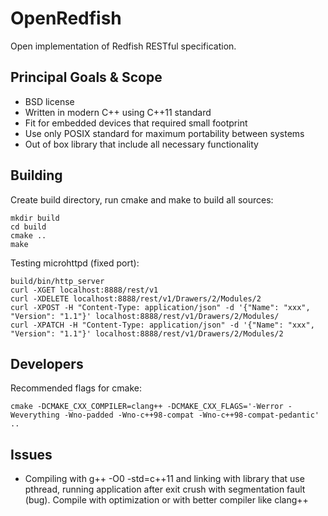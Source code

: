 # OpenRedfish

Open implementation of Redfish RESTful specification.

Principal Goals & Scope
-----------------------

* BSD license
* Written in modern C++ using C++11 standard
* Fit for embedded devices that required small footprint
* Use only POSIX standard for maximum portability between systems
* Out of box library that include all necessary functionality

Building
--------

Create build directory, run cmake and make to build all sources:

    mkdir build
    cd build
    cmake ..
    make

Testing microhttpd (fixed port):

    build/bin/http_server
    curl -XGET localhost:8888/rest/v1
    curl -XDELETE localhost:8888/rest/v1/Drawers/2/Modules/2
    curl -XPOST -H "Content-Type: application/json" -d '{"Name": "xxx", "Version": "1.1"}' localhost:8888/rest/v1/Drawers/2/Modules/
    curl -XPATCH -H "Content-Type: application/json" -d '{"Name": "xxx", "Version": "1.1"}' localhost:8888/rest/v1/Drawers/2/Modules/2

Developers
----------

Recommended flags for cmake:

    cmake -DCMAKE_CXX_COMPILER=clang++ -DCMAKE_CXX_FLAGS='-Werror -Weverything -Wno-padded -Wno-c++98-compat -Wno-c++98-compat-pedantic' ..

Issues
------

* Compiling with g++ -O0 -std=c++11 and linking with library that use pthread,
  running application after exit crush with segmentation fault (bug). Compile
  with optimization or with better compiler like clang++
